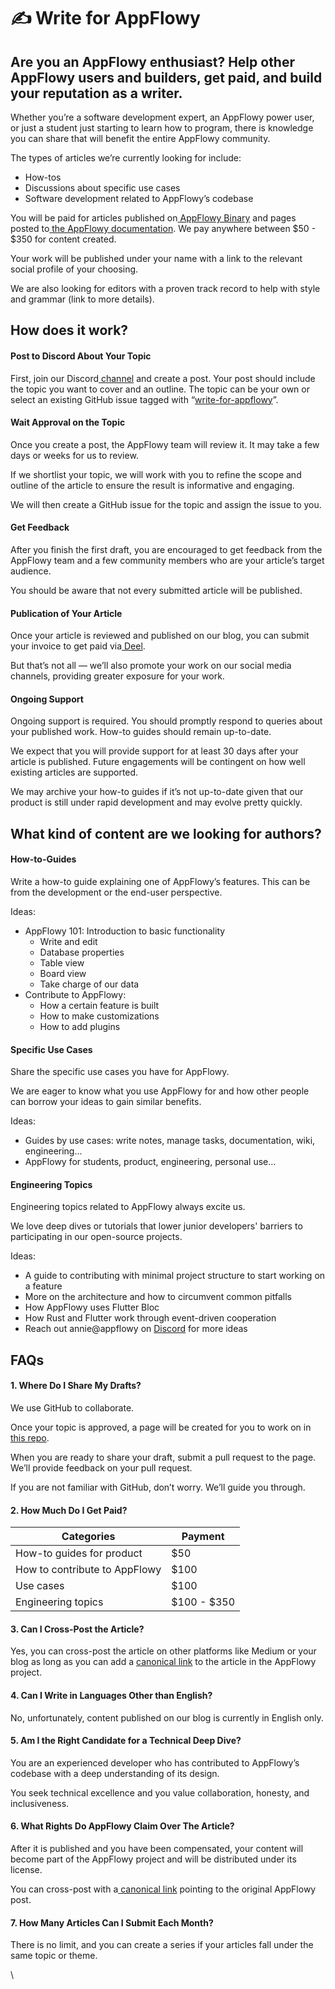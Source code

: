 # ✍ Write for AppFlowy

## **Are you an AppFlowy enthusiast? Help other AppFlowy users and builders, get paid, and build your reputation as a writer.**

Whether you’re a software development expert, an AppFlowy power user, or just a student just starting to learn how to program, there is knowledge you can share that will benefit the entire AppFlowy community.

The types of articles we’re currently looking for include:&#x20;

* How-tos&#x20;
* Discussions about specific use cases
* Software development related to AppFlowy’s codebase

You will be paid for articles published on[ AppFlowy Binary](https://blog-appflowy.ghost.io/) and pages posted to[ the AppFlowy documentation](https://appflowy.gitbook.io/docs/essential-documentation/start-here/welcome-to-appflowy). We pay anywhere between $50 - $350 for content created.

Your work will be published under your name with a link to the relevant social profile of your choosing.

We are also looking for editors with a proven track record to help with style and grammar (link to more details).



## How does it work?

#### Post to Discord About Your Topic

First, join our Discord[ channel](https://discord.gg/s9yQttsP53) and create a post. Your post should include the topic you want to cover and an outline. The topic can be your own or select an existing GitHub issue tagged with “[write-for-appflowy](https://github.com/AppFlowy-IO/AppFlowy/labels/write%20for%20appflowy)”.

#### Wait Approval on the Topic

Once you create a post, the AppFlowy team will review it. It may take a few days or weeks for us to review.&#x20;

If we shortlist your topic, we will work with you to refine the scope and outline of the article to ensure the result is informative and engaging.&#x20;

We will then create a GitHub issue for the topic and assign the issue to you.

#### Get Feedback

After you finish the first draft, you are encouraged to get feedback from the AppFlowy team and a few community members who are your article’s target audience.&#x20;

You should be aware that not every submitted article will be published.

#### Publication of Your Article

Once your article is reviewed and published on our blog, you can submit your invoice to get paid via[ Deel](https://www.deel.com/).&#x20;

But that’s not all — we’ll also promote your work on our social media channels, providing greater exposure for your work.

#### Ongoing Support

Ongoing support is required. You should promptly respond to queries about your published work. How-to guides should remain up-to-date.&#x20;

We expect that you will provide support for at least 30 days after your article is published. Future engagements will be contingent on how well existing articles are supported.

We may archive your how-to guides if it’s not up-to-date given that our product is still under rapid development and may evolve pretty quickly.



## What kind of content are we looking for authors?

#### How-to-Guides

Write a how-to guide explaining one of AppFlowy’s features. This can be from the development or the end-user perspective.

Ideas:

* AppFlowy 101: Introduction to basic functionality
  * Write and edit
  * Database properties
  * Table view
  * Board view
  * Take charge of our data
* Contribute to AppFlowy:
  * How a certain feature is built
  * How to make customizations
  * How to add plugins

#### Specific Use Cases

Share the specific use cases you have for AppFlowy.&#x20;

We are eager to know what you use AppFlowy for and how other people can borrow your ideas to gain similar benefits.

Ideas:&#x20;

* Guides by use cases: write notes, manage tasks, documentation, wiki, engineering...
* AppFlowy for students, product, engineering, personal use...

#### Engineering Topics

Engineering topics related to AppFlowy always excite us.&#x20;

We love deep dives or tutorials that lower junior developers' barriers to participating in our open-source projects.

Ideas:

* A guide to contributing with minimal project structure to start working on a feature
* More on the architecture and how to circumvent common pitfalls
* How AppFlowy uses Flutter Bloc
* How Rust and Flutter work through event-driven cooperation
* Reach out annie@appflowy on [Discord](https://discord.gg/9Q2xaN37tV) for more ideas

## FAQs

#### 1. Where Do I Share My Drafts?

We use GitHub to collaborate.&#x20;

Once your topic is approved, a page will be created for you to work on in[ this repo](https://github.com/AppFlowy-IO/AppFlowy-Docs).

When you are ready to share your draft, submit a pull request to the page. We’ll provide feedback on your pull request.&#x20;

If you are not familiar with GitHub, don’t worry. We’ll guide you through.

#### 2. How Much Do I Get Paid?

| Categories                    | Payment     |
| ----------------------------- | ----------- |
| How-to guides for product     | $50         |
| How to contribute to AppFlowy | $100        |
| Use cases                     | $100        |
| Engineering topics            | $100 - $350 |

#### 3. Can I Cross-Post the Article?

Yes, you can cross-post the article on other platforms like Medium or your blog as long as you can add a [canonical link](https://yoast.com/rel-canonical/) to the article in the AppFlowy project.

#### 4. Can I Write in Languages Other than English?

No, unfortunately, content published on our blog is currently in English only.

#### 5. Am I the Right Candidate for a Technical Deep Dive?

You are an experienced developer who has contributed to AppFlowy’s codebase with a deep understanding of its design.&#x20;

You seek technical excellence and you value collaboration, honesty, and inclusiveness.

#### 6. What Rights Do AppFlowy Claim Over The Article?

After it is published and you have been compensated, your content will become part of the AppFlowy project and will be distributed under its license.

You can cross-post with a[ canonical link](https://yoast.com/rel-canonical/) pointing to the original AppFlowy post.

#### 7. How Many Articles Can I Submit Each Month?

There is no limit, and you can create a series if your articles fall under the same topic or theme.

\
